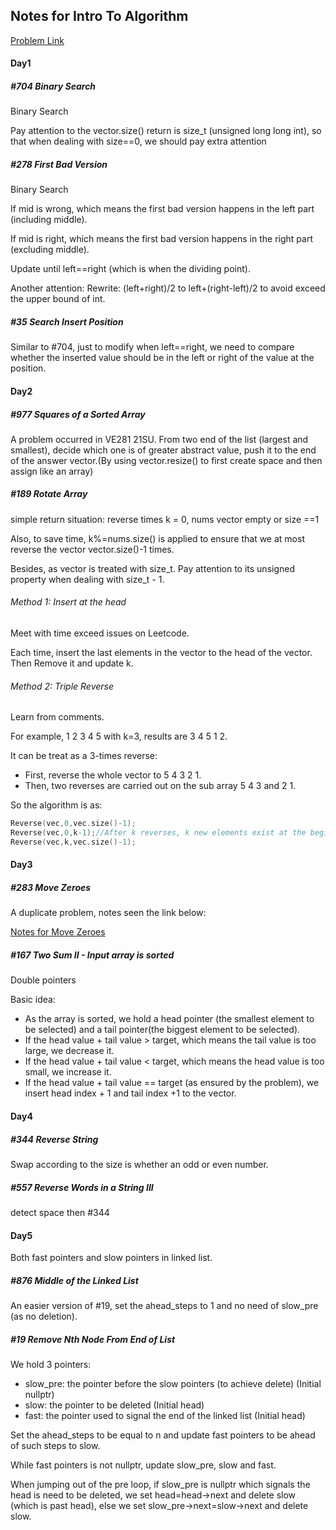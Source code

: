## Notes for Intro To Algorithm

[Problem Link](https://leetcode-cn.com/study-plan/algorithms/)

#### Day1

##### #704 Binary Search

Binary Search

Pay attention to the vector.size() return is size_t (unsigned long long int), so that when dealing with size==0, we should pay extra attention

##### #278 First Bad Version

Binary Search

If mid is wrong, which means the first bad version happens in the left part (including middle).

If mid is right, which means the first bad version happens in the right part (excluding middle).

Update until left==right (which is when the dividing point).

Another attention: Rewrite: (left+right)/2 to left+(right-left)/2 to avoid exceed the upper bound of int.

##### #35 Search Insert Position

Similar to #704, just to modify when left==right, we need to compare whether the inserted value should be in the left or right of the value at the position.

#### Day2

##### #977 Squares of a Sorted Array

A problem occurred in VE281 21SU. From two end of the list (largest and smallest), decide which one is of greater abstract value, push it to the end of the answer vector.(By using vector.resize() to first create space and then assign like an array)

##### #189 Rotate Array

simple return situation: reverse times k = 0, nums vector empty or size ==1

Also, to save time, k%=nums.size() is applied to ensure that we at most reverse the vector vector.size()-1 times.

Besides, as vector is treated with size_t. Pay attention to its unsigned property when dealing with size_t - 1.

###### Method 1: Insert at the head

Meet with time exceed issues on Leetcode.

Each time, insert the last elements in the vector to the head of the vector. Then Remove it and update k.

###### Method 2: Triple Reverse

Learn from comments.

For example, 1 2 3 4 5 with k=3, results are 3 4 5 1 2.

It can be treat as a 3-times reverse:

- First, reverse the whole vector to 5 4 3 2 1.
- Then, two reverses are carried out on the sub array 5 4 3 and 2 1.

So the algorithm is as:

```C++
Reverse(vec,0,vec.size()-1);
Reverse(vec,0,k-1);//After k reverses, k new elements exist at the beginning.
Reverse(vec,k,vec.size()-1);
```

#### Day3

##### #283 Move Zeroes

A duplicate problem, notes seen the link below:

[Notes for Move Zeroes](https://github.com/Kevin-ZhangClutchit/Leetcode_pratice/blob/main/Data_structure_basic_14_days/Notes.md#283)

##### #167 Two Sum II - Input array is sorted

Double pointers

Basic idea:

- As the array is sorted, we hold a head pointer (the smallest element to be selected) and a tail pointer(the biggest element to be selected).
- If the head value + tail value > target, which means the tail value is too large, we decrease it.
- If the head value + tail value < target, which means the head value is too small, we increase it.
- If the head value + tail value == target (as ensured by the problem), we insert head index + 1 and tail index +1 to the vector.

#### Day4

##### #344 Reverse String

Swap according to the size is whether an odd or even number.

##### #557 Reverse Words in a String III

detect space then #344

#### Day5

Both fast pointers and slow pointers in linked list.

##### #876 Middle of the Linked List

An easier version of #19, set the ahead_steps to 1 and no need of slow_pre (as no deletion).

##### #19 Remove Nth Node From End of List

We hold 3 pointers:

- slow_pre: the pointer before the slow pointers (to achieve delete) (Initial nullptr)
- slow: the pointer to be deleted (Initial head)
- fast: the pointer used to signal the end of the linked list (Initial head)

Set the ahead_steps to be equal to n and update fast pointers to be ahead of such steps to slow.

While fast pointers is not nullptr, update slow_pre, slow and fast.

When jumping out of the pre loop, if slow_pre is nullptr which signals the head is need to be deleted, we set head=head->next and delete slow (which is past head), else we set slow_pre->next=slow->next and delete slow.
